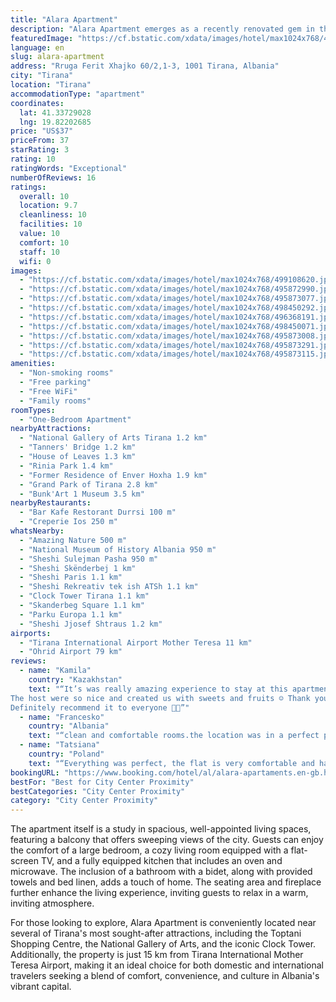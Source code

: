 ```yaml
---
title: "Alara Apartment"
description: "Alara Apartment emerges as a recently renovated gem in the heart of Tirana, boasting proximity to cultural landmarks such as Skanderbeg Square, the National Theatre of Opera and Ballet, and the National Museum of History."
featuredImage: "https://cf.bstatic.com/xdata/images/hotel/max1024x768/499108620.jpg?k=bce98813f8912714f4e059d9f78b5cf06a3baf21d93fb45fe15840ce315b13e2&o=&hp=1"
language: en
slug: alara-apartment
address: "Rruga Ferit Xhajko 60/2,1-3, 1001 Tirana, Albania"
city: "Tirana"
location: "Tirana"
accommodationType: "apartment"
coordinates:
  lat: 41.33729028
  lng: 19.82202685
price: "US$37"
priceFrom: 37
starRating: 3
rating: 10
ratingWords: "Exceptional"
numberOfReviews: 16
ratings:
  overall: 10
  location: 9.7
  cleanliness: 10
  facilities: 10
  value: 10
  comfort: 10
  staff: 10
  wifi: 0
images:
  - "https://cf.bstatic.com/xdata/images/hotel/max1024x768/499108620.jpg?k=bce98813f8912714f4e059d9f78b5cf06a3baf21d93fb45fe15840ce315b13e2&o=&hp=1"
  - "https://cf.bstatic.com/xdata/images/hotel/max1024x768/495872990.jpg?k=5a5c18336eca5e4c562bc0a1c0e5a44a49f57b7e5cfa26e493490f558237e120&o=&hp=1"
  - "https://cf.bstatic.com/xdata/images/hotel/max1024x768/495873077.jpg?k=19686e284dfb91a87b15079394a698158b0e7ae0cce3d5232c458b48be1faabf&o=&hp=1"
  - "https://cf.bstatic.com/xdata/images/hotel/max1024x768/498450292.jpg?k=7b0f1d7bed667a7980f3d9b802af59d88a02f9288559c5aaf9a4e8901b3bf18f&o=&hp=1"
  - "https://cf.bstatic.com/xdata/images/hotel/max1024x768/496368191.jpg?k=d79b40eb4ad722d5867e39287c9857cb7d11c675d0302a778aeb75b09bab5a88&o=&hp=1"
  - "https://cf.bstatic.com/xdata/images/hotel/max1024x768/498450071.jpg?k=b117ae81657fea0f0d5d3ad7dc79e9b2340ca014f9ec56307cddaea241c1244c&o=&hp=1"
  - "https://cf.bstatic.com/xdata/images/hotel/max1024x768/495873008.jpg?k=9a51d2eefd04ea4089403457ce0d13a004581ef98e1af7aa1bf74c75c27cee6e&o=&hp=1"
  - "https://cf.bstatic.com/xdata/images/hotel/max1024x768/495873291.jpg?k=988ccbc2f08dcc690eab799ed635985ef0ab240a2be8e5a61363912e7029200d&o=&hp=1"
  - "https://cf.bstatic.com/xdata/images/hotel/max1024x768/495873115.jpg?k=3ca53c1369bdcb10b539952cf4eab9736233e2493234db2f55c9fd6d4996dad2&o=&hp=1"
amenities:
  - "Non-smoking rooms"
  - "Free parking"
  - "Free WiFi"
  - "Family rooms"
roomTypes:
  - "One-Bedroom Apartment"
nearbyAttractions:
  - "National Gallery of Arts Tirana 1.2 km"
  - "Tanners' Bridge 1.2 km"
  - "House of Leaves 1.3 km"
  - "Rinia Park 1.4 km"
  - "Former Residence of Enver Hoxha 1.9 km"
  - "Grand Park of Tirana 2.8 km"
  - "Bunk'Art 1 Museum 3.5 km"
nearbyRestaurants:
  - "Bar Kafe Restorant Durrsi 100 m"
  - "Creperie Ios 250 m"
whatsNearby:
  - "Amazing Nature 500 m"
  - "National Museum of History Albania 950 m"
  - "Sheshi Sulejman Pasha 950 m"
  - "Sheshi Skënderbej 1 km"
  - "Sheshi Paris 1.1 km"
  - "Sheshi Rekreativ tek ish ATSh 1.1 km"
  - "Clock Tower Tirana 1.1 km"
  - "Skanderbeg Square 1.1 km"
  - "Parku Europa 1.1 km"
  - "Sheshi Jjosef Shtraus 1.2 km"
airports:
  - "Tirana International Airport Mother Teresa 11 km"
  - "Ohrid Airport 79 km"
reviews:
  - name: "Kamila"
    country: "Kazakhstan"
    text: "“It’s was really amazing experience to stay at this apartment! Two weeks of nice and cozy living 🥰
The host were so nice and created us with sweets and fruits ☺️ Thank you a lot Elona and mom ❤️
Definitely recommend it to everyone 🙌🏾”"
  - name: "Francesko"
    country: "Albania"
    text: "“clean and comfortable rooms.the location was in a perfect position, close to the center of Tirana”"
  - name: "Tatsiana"
    country: "Poland"
    text: "“Everything was perfect, the flat is very comfortable and has everything for a long stay, located not far from the city center. The host provided a bottle of wine, fruits and water, what was really nice. Highly recommend this place!”"
bookingURL: "https://www.booking.com/hotel/al/alara-apartaments.en-gb.html?aid=8035640"
bestFor: "Best for City Center Proximity"
bestCategories: "City Center Proximity"
category: "City Center Proximity"
---
```


The apartment itself is a study in spacious, well-appointed living spaces, featuring a balcony that offers sweeping views of the city. Guests can enjoy the comfort of a large bedroom, a cozy living room equipped with a flat-screen TV, and a fully equipped kitchen that includes an oven and microwave. The inclusion of a bathroom with a bidet, along with provided towels and bed linen, adds a touch of home. The seating area and fireplace further enhance the living experience, inviting guests to relax in a warm, inviting atmosphere.

For those looking to explore, Alara Apartment is conveniently located near several of Tirana's most sought-after attractions, including the Toptani Shopping Centre, the National Gallery of Arts, and the iconic Clock Tower. Additionally, the property is just 15 km from Tirana International Mother Teresa Airport, making it an ideal choice for both domestic and international travelers seeking a blend of comfort, convenience, and culture in Albania's vibrant capital.